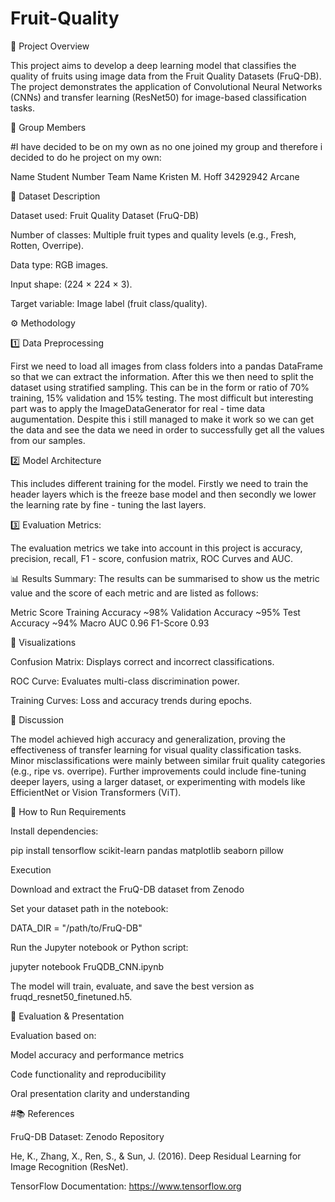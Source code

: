 # Fruit-Quality

📘 Project Overview

This project aims to develop a deep learning model that classifies the quality of fruits using image data from the Fruit Quality Datasets (FruQ-DB).
The project demonstrates the application of Convolutional Neural Networks (CNNs) and transfer learning (ResNet50) for image-based classification tasks.

👥 Group Members

#I have decided to be on my own as no one joined my group and therefore i decided to do he project on my own: 

Name	           Student Number	          Team Name
Kristen M. Hoff	 34292942	                 Arcane


🧩 Dataset Description


Dataset used: Fruit Quality Dataset (FruQ-DB)

Number of classes: Multiple fruit types and quality levels (e.g., Fresh, Rotten, Overripe).

Data type: RGB images.

Input shape: (224 × 224 × 3).

Target variable: Image label (fruit class/quality).


⚙️ Methodology

1️⃣ Data Preprocessing

First we need to load all images from class folders into a pandas DataFrame so that we can extract the information. After this we then need to split the dataset using stratified sampling. This can be in the form or ratio of 70% training, 15% validation and 15% testing. The most difficult but interesting part was to apply the ImageDataGenerator for real - time data augumentation. Despite this i still managed to make it work so we can get the data and see the data we need in order to successfully get all the values from our samples.


2️⃣ Model Architecture

This includes different training for the model. Firstly we need to train the header layers which is the freeze base model and then secondly we lower the learning rate by fine - tuning the last layers.


3️⃣ Evaluation Metrics:

The evaluation metrics we take into account in this project is accuracy, precision, recall, F1 - score, confusion matrix, ROC Curves and AUC.

📊 Results Summary:
The results can be summarised to show us the metric value and the score of each metric and are listed as follows:

Metric	                 Score
Training Accuracy     	~98%
Validation Accuracy   	~95%
Test Accuracy         	~94%
Macro AUC             	0.96
F1-Score              	0.93

🧾 Visualizations

Confusion Matrix: Displays correct and incorrect classifications.

ROC Curve: Evaluates multi-class discrimination power.

Training Curves: Loss and accuracy trends during epochs.

🧠 Discussion

The model achieved high accuracy and generalization, proving the effectiveness of transfer learning for visual quality classification tasks.
Minor misclassifications were mainly between similar fruit quality categories (e.g., ripe vs. overripe).
Further improvements could include fine-tuning deeper layers, using a larger dataset, or experimenting with models like EfficientNet or Vision Transformers (ViT).



🚀 How to Run
Requirements

Install dependencies:

pip install tensorflow scikit-learn pandas matplotlib seaborn pillow

Execution

Download and extract the FruQ-DB dataset from Zenodo

Set your dataset path in the notebook:

DATA_DIR = "/path/to/FruQ-DB"


Run the Jupyter notebook or Python script:

jupyter notebook FruQDB_CNN.ipynb


The model will train, evaluate, and save the best version as fruqd_resnet50_finetuned.h5.


🧩 Evaluation & Presentation

Evaluation based on:

Model accuracy and performance metrics

Code functionality and reproducibility

Oral presentation clarity and understanding


#📚 References

FruQ-DB Dataset: Zenodo Repository

He, K., Zhang, X., Ren, S., & Sun, J. (2016). Deep Residual Learning for Image Recognition (ResNet).

TensorFlow Documentation: https://www.tensorflow.org

